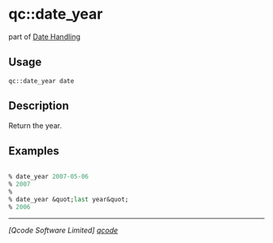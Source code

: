 qc::date_year
=============

part of [Date Handling](../qc/wiki/DateHandling)

Usage
-----
`qc::date_year date`

Description
-----------
Return the year.

Examples
--------
```tcl

% date_year 2007-05-06
% 2007
%
% date_year &quot;last year&quot;
% 2006

```

----------------------------------
*[Qcode Software Limited] [qcode]*

[qcode]: http://www.qcode.co.uk "Qcode Software"